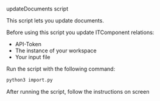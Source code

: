 updateDocuments script

This script lets you update documents.  

Before using this script you update ITComponent relations:
- API-Token
- The instance of your workspace
- Your input file

Run the script with the following command:  
```bash
python3 import.py
```

After running the script, follow the instructions on screen